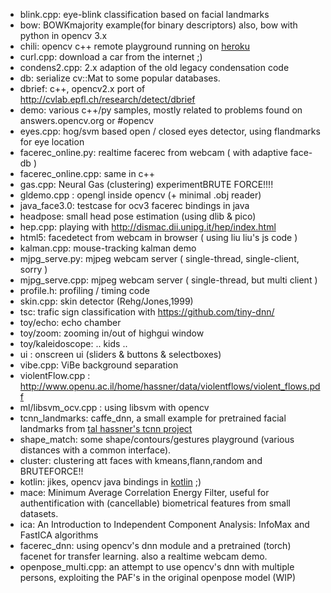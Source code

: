 * blink.cpp: eye-blink classification based on facial landmarks
* bow: BOWKmajority example(for binary descriptors) also, bow with python in opencv 3.x
* chili: opencv c++ remote playground running on [heroku](http://sugarcoatedchili.herokuapp.com/)
* curl.cpp: download a car from the internet ;)
* condens2.cpp: 2.x adaption of the old legacy condensation code
* db: serialize cv::Mat to some popular databases.
* dbrief: c++, opencv2.x port of http://cvlab.epfl.ch/research/detect/dbrief
* demo: various c++/py samples, mostly related to problems found on answers.opencv.org or #opencv
* eyes.cpp: hog/svm based open / closed eyes detector, using flandmarks for eye location
* facerec_online.py: realtime facerec from webcam ( with adaptive face-db )
* facerec_online.cpp: same in c++
* gas.cpp: Neural Gas (clustering) experimentBRUTE FORCE!!!!
* gldemo.cpp : opengl inside opencv (+ minimal .obj reader)
* java_face3.0: testcase for ocv3 facerec bindings in java
* headpose: small head pose estimation (using dlib & pico)
* hep.cpp: playing with http://dismac.dii.unipg.it/hep/index.html
* html5: facedetect from webcam in browser ( using liu liu's js code )
* kalman.cpp: mouse-tracking kalman demo
* mjpg_serve.py: mjpeg webcam server ( single-thread, single-client, sorry )
* mjpg_serve.cpp: mjpeg webcam server ( single-thread, but multi client )
* profile.h: profiling / timing code
* skin.cpp: skin detector (Rehg/Jones,1999)
* tsc: trafic sign classification with https://github.com/tiny-dnn/
* toy/echo: echo chamber
* toy/zoom: zooming in/out of highgui window
* toy/kaleidoscope: .. kids ..
* ui : onscreen ui (sliders & buttons & selectboxes)
* vibe.cpp: ViBe background separation
* violentFlow.cpp : http://www.openu.ac.il/home/hassner/data/violentflows/violent_flows.pdf
* ml/libsvm_ocv.cpp : using libsvm with opencv
* tcnn_landmarks: caffe_dnn, a small example for pretrained facial landmarks from [tal hassner's tcnn project](http://www.openu.ac.il/home/hassner/projects/tcnn_landmarks/)
* shape_match: some shape/contours/gestures playground (various distances with a common interface).
* cluster: clustering att faces with kmeans,flann,random and BRUTEFORCE!!
* kotlin: jikes, opencv java bindings in [kotlin](http://kotlinlang.org/) ;)
* mace: Minimum Average Correlation Energy Filter, useful for authentification with (cancellable) biometrical features from small datasets.
* ica: An Introduction to Independent Component Analysis: InfoMax and FastICA algorithms
* facerec_dnn: using opencv's dnn module and a pretrained (torch) facenet for transfer learning. also a realtime webcam demo.
* openpose_multi.cpp: an attempt to use opencv's dnn with multiple persons, exploiting the PAF's in the original openpose model (WIP)

